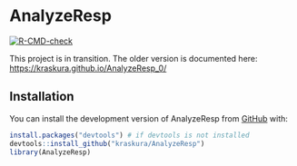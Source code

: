 
<!-- README.md is generated from README.Rmd. Please edit that file -->

# AnalyzeResp

<!-- badges: start -->

[![R-CMD-check](https://github.com/kraskura/AnalyzeResp/actions/workflows/R-CMD-check.yaml/badge.svg)](https://github.com/kraskura/AnalyzeResp/actions/workflows/R-CMD-check.yaml)
<!-- badges: end -->

This project is in transition. The older version is documented here:
<https://kraskura.github.io/AnalyzeResp_0/>

## Installation

You can install the development version of AnalyzeResp from
[GitHub](https://github.com/) with:

``` r
install.packages("devtools") # if devtools is not installed
devtools::install_github("kraskura/AnalyzeResp")
library(AnalyzeResp)
```
